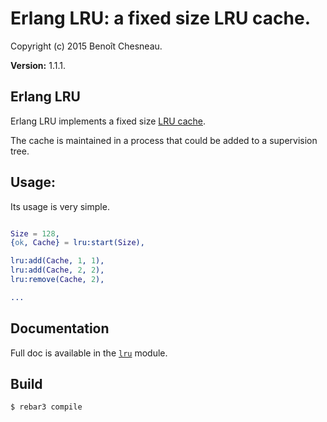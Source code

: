 

# Erlang LRU: a fixed size LRU cache. #

Copyright (c) 2015 Benoît Chesneau.

__Version:__ 1.1.1.

## Erlang LRU

Erlang LRU implements a fixed size [LRU cache](https://en.wikipedia.org/wiki/Cache_algorithms#LRU).

The cache is maintained in a process that could be added to a supervision
tree.

Usage:
------

Its usage is very simple.

```erlang

Size = 128,
{ok, Cache} = lru:start(Size),

lru:add(Cache, 1, 1),
lru:add(Cache, 2, 2),
lru:remove(Cache, 2),

...
```

## Documentation

Full doc is available in the [`lru`](http://github.com/barrel-db/erlang-lru/blob/master/doc/lru.md) module.

## Build

```
$ rebar3 compile
```

